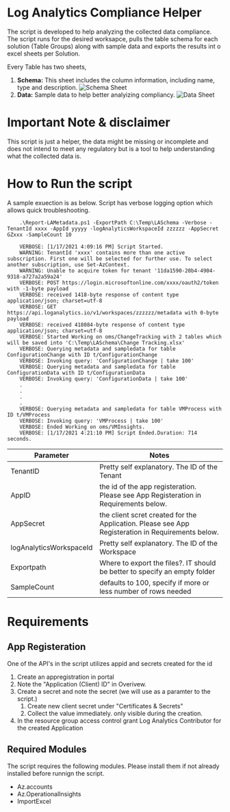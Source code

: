 # Log Analytics Compliance Helper

The script is developed to help analyzing the collected data compliance. The script runs for the desired worksapce, pulls the table schema for each solution (Table Groups) along with sample data and exports the results int o excel sheets per Solution.

Every Table has two sheets,

1. **Schema:** This sheet includes the column information, including name, type and description.
    ![Schema Sheet](/Scripts/Report-LAMetaData/images/schemasheet.png)
1. **Data:** Sample data to help better analyizing compliancy. 
    ![Data Sheet](/Scripts/Report-LAMetaData/images/datasheet.png)

# Important Note & disclaimer
This script is just a helper, the data might be missing or incomplete and does not intend to meet any regulatory but is a tool to help understanding what the collected data is.

# How to Run the script

A sample exuection is as below. Script has verbose logging option which allows quick troubleshooting.

```
    .\Report-LAMetadata.ps1 -ExportPath C:\Temp\LASchema -Verbose -TenantId xxxx -AppId yyyyy -logAnalyticsWorkspaceId zzzzzz -AppSecret GZxxx -SampleCount 10
    
    VERBOSE: [1/17/2021 4:09:16 PM] Script Started.
    WARNING: TenantId 'xxxx' contains more than one active subscription. First one will be selected for further use. To select another subscription, use Set-AzContext.
    WARNING: Unable to acquire token for tenant '11da1590-20b4-4904-9318-a727a2a59a24'
    VERBOSE: POST https://login.microsoftonline.com/xxxx/oauth2/token with -1-byte payload
    VERBOSE: received 1418-byte response of content type application/json; charset=utf-8
    VERBOSE: GET https://api.loganalytics.io/v1/workspaces/zzzzzz/metadata with 0-byte payload
    VERBOSE: received 418084-byte response of content type application/json; charset=utf-8
    VERBOSE: Started Working on oms/ChangeTracking with 2 tables which will be saved into 'C:\Temp\LASchema\Change Tracking.xlsx'
    VERBOSE: Querying metadata and sampledata for table ConfigurationChange with ID t/ConfigurationChange
    VERBOSE: Invoking query: 'ConfigurationChange | take 100'
    VERBOSE: Querying metadata and sampledata for table ConfigurationData with ID t/ConfigurationData
    VERBOSE: Invoking query: 'ConfigurationData | take 100'
    .
    .
    .
    .
    VERBOSE: Querying metadata and sampledata for table VMProcess with ID t/VMProcess
    VERBOSE: Invoking query: 'VMProcess | take 100'
    VERBOSE: Ended Working on oms/VMInsights.
    VERBOSE: [1/17/2021 4:21:10 PM] Script Ended.Duration: 714 seconds.
```

|Parameter| Notes|
|-----|----|
|TenantID|Pretty self explanatory. The ID of the Tenant|
|AppID| the id of the app registeration. Please see App Registeration in Requirements below.|
|AppSecret| the client scret created for the Application. Please see App Registeration in Requirements below.|
|logAnalyticsWorkspaceId|Pretty self explanatory. The ID of the Workspace|
|Exportpath| Where to export the files?. IT should be better to specify an empty folder|
|SampleCount| defaults to 100, specify if more or less number of rows needed|  

# Requirements

## App Registeration
One of the API's in the script utilizes appid and secrets created for the id 
1. Create an appregistration in portal
1. Note the "Application (Client) ID" in Overivew.
1. Create a secret and note the secret (we will use as a paramter to the script.)
    1. Create new client secret under "Certificates & Secrets"
    1. Collect the value immediately. only visible during the creation.
1. In the resource group access control grant Log Analytics Contributor for the created Application  

## Required Modules

The script requires the following modules. Please install them if not already installed before runnign the script.

- Az.accounts
- Az.OperationalInsights
- ImportExcel

